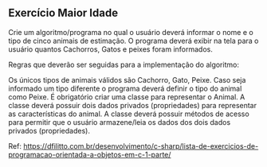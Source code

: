 ## Exercício Maior Idade
Crie um algoritmo/programa no qual o usuário deverá informar o nome e o tipo de cinco animais de estimação. O programa deverá exibir na tela para o usuário quantos Cachorros, Gatos e peixes foram informados.

Regras que deverão ser seguidas para a implementação do algoritmo:

Os únicos tipos de animais válidos são Cachorro, Gato, Peixe.
Caso seja informado um tipo diferente o programa deverá definir o tipo do animal como Peixe.
É obrigatório criar uma classe para representar o Animal.
A classe deverá possuir dois dados privados (propriedades) para representar as características do animal.
A classe deverá possuir métodos de acesso para permitir que o usuário armazene/leia os dados dos dois dados privados (propriedades).

Ref: <https://dfilitto.com.br/desenvolvimento/c-sharp/lista-de-exercicios-de-programacao-orientada-a-objetos-em-c-1-parte/>
